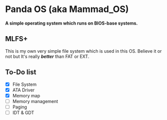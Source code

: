 # Panda OS (aka Mammad_OS)

**A simple operating system which runs on BIOS-base systems.**

## MLFS+
This is my own very simple file system which is used in this OS. Believe it or not but It's really ***better*** than FAT or EXT.

## To-Do list
- [x] File System
- [x] ATA Driver
- [x] Memory map
- [ ] Memory management
- [ ] Paging
- [ ] IDT & GDT